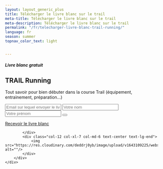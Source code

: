 ```yaml
---
layout: layout_generic_plus
title: Télécharger le livre blanc sur le trail
meta-title: Télécharger le livre blanc sur le trail
meta-description: Télécharger le livre blanc sur le trail
permalink: "/fr/telecharger-livre-blanc-trail-running/"
language: fr
season: summer
topnav_color_text: light


---
```


<!-- start section -->
<section class="big-section cover-background background-position-center-bottom" style="background-image:url('https://res.cloudinary.com/deddrj0yb/image/upload/v1638888151/website/global/bg-style-011_jkl11z.jpg');">
    <div class="container">
        <div class="row align-items-center h-720px lg-h-550px md-h-550px xs-h-750px">
            <div class="col-12 col-xl-5 col-md-6 sm-margin-40px-bottom">
                <h5 class="alt-font font-weight-600 text-medium-slate-blue text-uppercase margin-5px-bottom">Livre blanc gratuit</h5>
                <h1 class="alt-font font-weight-700 text-uppercase text-green margin-25px-bottom letter-spacing-minus-1px">TRAIL Running</h1>
                <p class="w-90 text-large line-height-30px">Tout savoir pour bien débuter dans la course Trail (équipement, entrainement, préparation...)</p>
                <form action="/fr/contact-success" name="livre-blanc-{{ page.language }}-trail" method="POST" data-netlify="true">
                    <div class="newsletter-email position-relative d-inline-block w-95 margin-20px-top margin-30px-bottom">
                        <input class="border-radius-5px large-input bg-white border-color-white box-shadow-large mt-0 required" name="email" placeholder="Email sur lequel envoyer le livre blanc" type="email">
                        <input class="border-radius-5px large-input bg-white border-color-white box-shadow-large mt-0 required" name="lastname" placeholder="Votre nom" type="text">
                        <input class="border-radius-5px large-input bg-white border-color-white box-shadow-large mt-0 required" name="firstname" placeholder="Votre prénom" type="text">
                        <input type="hidden" name="redirect" value="">
                        <button class="btn border-transperent submit" type="submit"></button>
                        <div class="form-results border-radius-5px position-absolute d-none"></div>
                    </div>
                </form>
                <a href="pricing-packages.html" class="btn btn-extra-large btn-round-edge btn-green margin-35px-right md-margin-20px-bottom">Recevoir le livre blanc</a>
             
            </div>
            <div class="col-12 col-xl-7 col-md-6 text-center text-lg-end">
                <img src="https://res.cloudinary.com/deddrj0yb/image/upload/v1643109225/website/summer/1_uga5co.png" alt=""/>
            </div>
        </div>
    </div>
</section>
<!-- end section -->